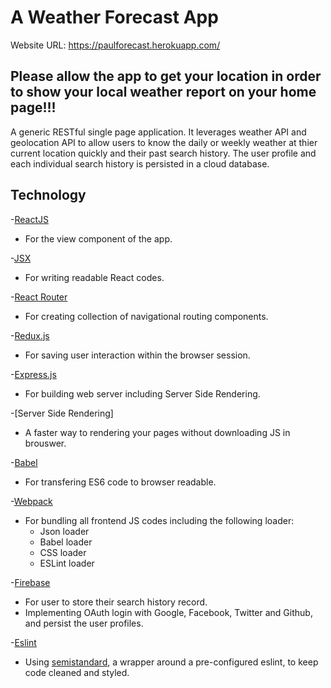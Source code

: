 # A Weather Forecast App

Website URL: https://paulforecast.herokuapp.com/

## Please allow the app to get your location in order to show your local weather report on your home page!!! 

A generic RESTful single page application. It leverages weather API and geolocation API to allow users to know the daily or weekly weather at thier current location quickly and their past search history. The user profile and each individual search history is persisted in a cloud database.

## Technology

-[ReactJS](https://facebook.github.io/react/)
  * For the view component of the app.

-[JSX](https://facebook.github.io/react/docs/jsx-in-depth.html)
  * For writing readable React codes.

-[React Router](https://github.com/rackt/react-router)
  * For creating collection of navigational routing components.

-[Redux.js](http://redux.js.org/)
  * For saving user interaction within the browser session.

-[Express.js](http://expressjs.com/)
  * For building web server including Server Side Rendering.

-[Server Side Rendering]
  * A faster way to rendering your pages without downloading JS in brouswer.

-[Babel](https://babeljs.io/)
  * For transfering ES6 code to browser readable.

-[Webpack](https://webpack.github.io/)
  * For bundling all frontend JS codes including the following loader:
    * Json loader
    * Babel loader
    * CSS loader
    * ESLint loader

-[Firebase](https://firebase.google.com/)
  * For user to store their search history record.
  * Implementing OAuth login with Google, Facebook, Twitter and Github, and persist the user profiles.

-[Eslint](http://eslint.org/)
  * Using [semistandard](https://github.com/Flet/semistandard), a wrapper around a pre-configured eslint, to keep code cleaned and styled.



